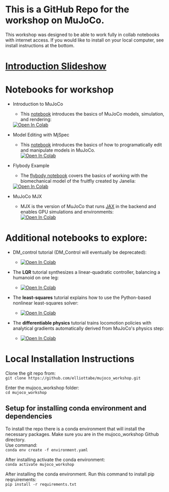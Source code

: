 # This is a GitHub Repo for the workshop on MuJoCo. 

This workshop was designed to be able to work fully in collab notebooks with internet access. If you would like to install on your local computer, see install instructions at the bottom. 

# [Introduction Slideshow](https://docs.google.com/presentation/d/1db3w0XCbqaA_4OCZj-JK-Y6mf74p1sOYVRD3Rk6ZzEQ/edit?usp=sharing)

# Notebooks for workshop
- Introduction to MuJoCo
  - This [notebook](./Introduction.ipynb) introduces the basics of MuJoCo models, simulation, and rendering: &nbsp;  
  <a target="_blank" href="https://colab.research.google.com/github/elliottabe/mujoco_workshop/blob/main/Introduction.ipynb">
  <img src="https://colab.research.google.com/assets/colab-badge.svg" alt="Open In Colab"/>
  </a>

- Model Editing with MjSpec
  - This [notebook](./mjspec.ipynb) introduces the basics of how to programatically edit and manipulate models in MuJoCo. &nbsp;  
    <a target="_blank" href="https://colab.research.google.com/github/elliottabe/mujoco_workshop2024/blob/main/mjspec.ipynb">
  <img src="https://colab.research.google.com/assets/colab-badge.svg" alt="Open In Colab"/></a>

- Flybody Example
  - The [flybody notebook](./Flybody_example.ipynb) covers the basics of working with the biomechanical model of the fruitfly created by Janelia: &nbsp;  
  <a target="_blank" href="https://colab.research.google.com/github/elliottabe/mujoco_workshop/blob/main/Flybody_example.ipynb">
  <img src="https://colab.research.google.com/assets/colab-badge.svg" alt="Open In Colab"/>
  </a>

- MuJoCo MJX 
    - MJX is the version of MuJoCo that runs [JAX](https://jax.readthedocs.io/en/latest/quickstart.html) in the backend and enables GPU simulations and environments: &nbsp;  
    <a href="https://colab.research.google.com//github/elliottabe/mujoco_workshop2024/blob/main/MJX_Examples.ipynb"><img src="https://colab.research.google.com/assets/colab-badge.svg" alt= "Open In Colab" /></a>


# Additional notebooks to explore: 
- DM_control tutorial (DM_Control will eventually be deprecated): 
  -  <a href="https://colab.research.google.com/github/google-deepmind/dm_control/blob/main/tutorial.ipynb"><img src="https://colab.research.google.com/assets/colab-badge.svg" alt= "Open In Colab" /></a>

- The **LQR** tutorial synthesizes a linear-quadratic controller, balancing a humanoid on one leg:
  -  <a href="https://colab.research.google.com/github/google-deepmind/mujoco/blob/main/python/LQR.ipynb"><img src="https://colab.research.google.com/assets/colab-badge.svg" alt= "Open In Colab" /></a>

- The **least-squares** tutorial explains how to use the Python-based nonlinear least-squares solver:
  -  <a href="https://colab.research.google.com/github/google-deepmind/mujoco/blob/main/python/least_squares.ipynb"><img src="https://colab.research.google.com/assets/colab-badge.svg" alt= "Open In Colab" /></a>

- The **differentiable physics** tutorial trains locomotion policies with analytical gradients automatically derived from MuJoCo's physics step:
  -  <a href="https://colab.research.google.com/github/google-deepmind/mujoco/blob/main/mjx/training_apg.ipynb"><img src="https://colab.research.google.com/assets/colab-badge.svg" alt= "Open In Colab" /></a>


# Local Installation Instructions

Clone the git repo from:  
`git clone https://github.com/elliottabe/mujoco_workshop.git`

Enter the mujoco_workshop folder:  
`cd mujoco_workshop`

## Setup for installing conda environment and dependencies
To install the repo there is a conda environment that will install the necessary packages. Make sure you are in the mujoco_workshop Github directory.  
Use command:  
`conda env create -f environment.yaml`

After installing activate the conda environment:  
`conda activate mujoco_workshop`

After installing the conda environment. Run this command to install pip reqruirements:  
`pip install -r requirements.txt`
